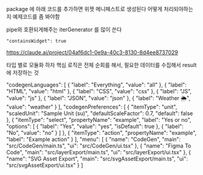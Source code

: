 package 에 아래 코드를 추가하면 위젯 메니페스트로 생성된다
어떻게 처리되야하는지 예제코드를 좀 봐야함

pipe와 호환되게해주는 iterGenerator 를 많이 쓴다

```
"containsWidget": true
```

https://claude.ai/project/04af6dc1-0e9a-40c3-8130-8d4ee8737029

타입 별로 모듈화 하자
핵심 로직은 전체 순회를 해서, 필요한 데이터를 수집해서 result에 저장하는 것

"codegenLanguages": [
{
"label": "Everything",
"value": "all"
},
{
"label": "HTML",
"value": "html"
},
{
"label": "CSS",
"value": "css"
},
{
"label": "JS",
"value": "js"
},
{
"label": "JSON",
"value": "json"
},
{
"label": "Weather 🌦",
"value": "weather"
}
],
"codegenPreferences": [
{
"itemType": "unit",
"scaledUnit": "Sample Unit (su)",
"defaultScaleFactor": 0.7,
"default": false
},
{
"itemType": "select",
"propertyName": "example",
"label": "Yes or no",
"options": [
{
"label": "Yes",
"value": "yes",
"isDefault": true
},
{
"label": "No",
"value": "no"
}
]
},
{
"itemType": "action",
"propertyName": "example",
"label": "Example action"
}
],
"menu": [
{
"name": "CodeGen",
"main": "src/CodeGen/main.ts",
"ui": "src/CodeGen/ui.tsx"
},
{
"name": "Figma To Code",
"main": "src/layerExport/main.ts",
"ui": "src/layerExport/ui.tsx"
},
{
"name": "SVG Asset Export",
"main": "src/svgAssetExport/main.ts",
"ui": "src/svgAssetExport/ui.tsx"
}
]
